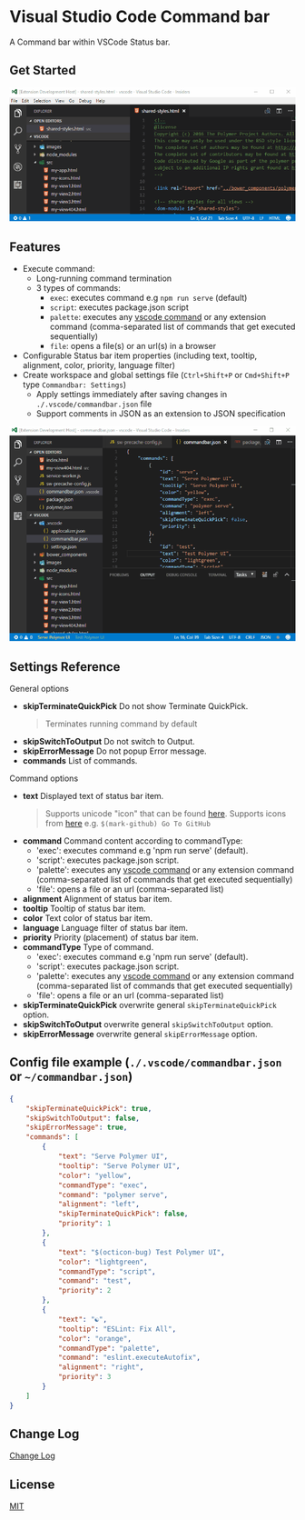 # Visual Studio Code Command bar

A Command bar within VSCode Status bar.

## Get Started

[![Get Started](getstarted.gif)](getstarted.gif)

## Features

* Execute command:
	- Long-running command termination
	- 3 types of commands:
		* `exec`: executes command e.g `npm run serve` (default)
		* `script`: executes package.json script
		* `palette`: executes any [vscode command](https://code.visualstudio.com/docs/getstarted/keybindings#_default-keyboard-shortcuts) or any extension command (comma-separated list of commands that get executed sequentially)
		* `file`: opens a file(s) or an url(s) in a browser
* Configurable Status bar item properties (including text, tooltip, alignment, color, priority, language filter)
* Create workspace and global settings file (`Ctrl+Shift+P` or `Cmd+Shift+P` type `Commandbar: Settings`)
	- Apply settings immediately after saving changes in `./.vscode/commandbar.json` file
	- Support comments in JSON as an extension to JSON specification

[![Demo](demo.gif)](demo.gif)

## Settings Reference

General options
* **skipTerminateQuickPick** Do not show Terminate QuickPick.
	> Terminates running command by default
* **skipSwitchToOutput** Do not switch to Output.
* **skipErrorMessage** Do not popup Error message.
* **commands** List of commands.

Command options
* **text** Displayed text of status bar item.
	> Supports unicode "icon" that can be found [here](https://unicode-table.com/).
	> Supports icons from [here](https://octicons.github.com/) e.g. `$(mark-github) Go To GitHub`
* **command** Command content according to commandType:
	- 'exec': executes command e.g 'npm run serve' (default).
	- 'script': executes package.json script.
	- 'palette': executes any [vscode command](https://code.visualstudio.com/docs/getstarted/keybindings#_default-keyboard-shortcuts) or any extension command (comma-separated list of commands that get executed sequentially)
	- 'file': opens a file or an url (comma-separated list)
* **alignment** Alignment of status bar item.
* **tooltip** Tooltip of status bar item.
* **color** Text color of status bar item.
* **language** Language filter of status bar item.
* **priority** Priority (placement) of status bar item.
* **commandType** Type of command.
	- 'exec': executes command e.g 'npm run serve' (default).
	- 'script': executes package.json script.
	- 'palette': executes any [vscode command](https://code.visualstudio.com/docs/getstarted/keybindings#_default-keyboard-shortcuts) or any extension command (comma-separated list of commands that get executed sequentially)
	- 'file': opens a file or an url (comma-separated list)
* **skipTerminateQuickPick** overwrite general `skipTerminateQuickPick` option.
* **skipSwitchToOutput** overwrite general `skipSwitchToOutput` option.
* **skipErrorMessage** overwrite general `skipErrorMessage` option.

## Config file example (`./.vscode/commandbar.json` or `~/commandbar.json`)

```json
{
	"skipTerminateQuickPick": true,
	"skipSwitchToOutput": false,
	"skipErrorMessage": true,
	"commands": [
		{
			"text": "Serve Polymer UI",
			"tooltip": "Serve Polymer UI",
			"color": "yellow",
			"commandType": "exec",
			"command": "polymer serve",
			"alignment": "left",
			"skipTerminateQuickPick": false,
			"priority": 1
		},
		{
			"text": "$(octicon-bug) Test Polymer UI",
			"color": "lightgreen",
			"commandType": "script",
			"command": "test",
			"priority": 2
		},
		{
			"text": "☯",
			"tooltip": "ESLint: Fix All",
			"color": "orange",
			"commandType": "palette",
			"command": "eslint.executeAutofix",
			"alignment": "right",
			"priority": 3
		}
	]
}
```

## Change Log

[Change Log](CHANGELOG.md)

## License

[MIT](LICENSE.md)
